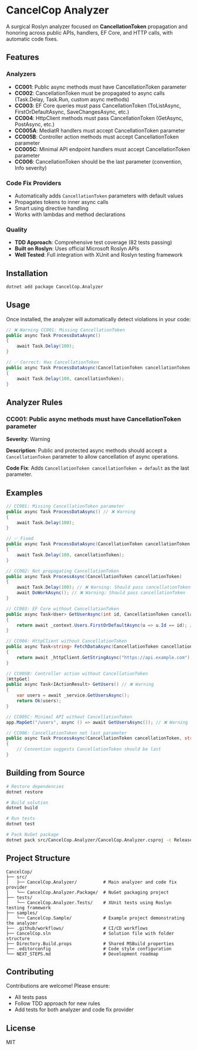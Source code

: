 # CancelCop Analyzer

A surgical Roslyn analyzer focused on **CancellationToken** propagation and honoring across public APIs, handlers, EF Core, and HTTP calls, with automatic code fixes.

## Features

### Analyzers
- **CC001**: Public async methods must have CancellationToken parameter
- **CC002**: CancellationToken must be propagated to async calls (Task.Delay, Task.Run, custom async methods)
- **CC003**: EF Core queries must pass CancellationToken (ToListAsync, FirstOrDefaultAsync, SaveChangesAsync, etc.)
- **CC004**: HttpClient methods must pass CancellationToken (GetAsync, PostAsync, etc.)
- **CC005A**: MediatR handlers must accept CancellationToken parameter
- **CC005B**: Controller action methods must accept CancellationToken parameter
- **CC005C**: Minimal API endpoint handlers must accept CancellationToken parameter
- **CC006**: CancellationToken should be the last parameter (convention, Info severity)

### Code Fix Providers
- Automatically adds `CancellationToken` parameters with default values
- Propagates tokens to inner async calls
- Smart using directive handling
- Works with lambdas and method declarations

### Quality
- **TDD Approach**: Comprehensive test coverage (82 tests passing)
- **Built on Roslyn**: Uses official Microsoft Roslyn APIs
- **Well Tested**: Full integration with XUnit and Roslyn testing framework

## Installation

```bash
dotnet add package CancelCop.Analyzer
```

## Usage

Once installed, the analyzer will automatically detect violations in your code:

```csharp
// ❌ Warning CC001: Missing CancellationToken
public async Task ProcessDataAsync()
{
    await Task.Delay(100);
}

// ✅ Correct: Has CancellationToken
public async Task ProcessDataAsync(CancellationToken cancellationToken = default)
{
    await Task.Delay(100, cancellationToken);
}
```

## Analyzer Rules

### CC001: Public async methods must have CancellationToken parameter

**Severity**: Warning

**Description**: Public and protected async methods should accept a `CancellationToken` parameter to allow cancellation of async operations.

**Code Fix**: Adds `CancellationToken cancellationToken = default` as the last parameter.

## Examples

```csharp
// CC001: Missing CancellationToken parameter
public async Task ProcessDataAsync() // ❌ Warning
{
    await Task.Delay(100);
}

// ✅ Fixed
public async Task ProcessDataAsync(CancellationToken cancellationToken = default)
{
    await Task.Delay(100, cancellationToken);
}

// CC002: Not propagating CancellationToken
public async Task ProcessAsync(CancellationToken cancellationToken)
{
    await Task.Delay(100); // ❌ Warning: Should pass cancellationToken
    await DoWorkAsync(); // ❌ Warning: Should pass cancellationToken
}

// CC003: EF Core without CancellationToken
public async Task<User> GetUserAsync(int id, CancellationToken cancellationToken)
{
    return await _context.Users.FirstOrDefaultAsync(u => u.Id == id); // ❌ Warning
}

// CC004: HttpClient without CancellationToken
public async Task<string> FetchDataAsync(CancellationToken cancellationToken)
{
    return await _httpClient.GetStringAsync("https://api.example.com"); // ❌ Warning
}

// CC005B: Controller action without CancellationToken
[HttpGet]
public async Task<IActionResult> GetUsers() // ❌ Warning
{
    var users = await _service.GetUsersAsync();
    return Ok(users);
}

// CC005C: Minimal API without CancellationToken
app.MapGet("/users", async () => await GetUsersAsync()); // ❌ Warning

// CC006: CancellationToken not last parameter
public async Task ProcessAsync(CancellationToken cancellationToken, string name) // ℹ️ Info
{
    // Convention suggests CancellationToken should be last
}
```

## Building from Source

```bash
# Restore dependencies
dotnet restore

# Build solution
dotnet build

# Run tests
dotnet test

# Pack NuGet package
dotnet pack src/CancelCop.Analyzer/CancelCop.Analyzer.csproj -c Release
```

## Project Structure

```
CancelCop/
├── src/
│   ├── CancelCop.Analyzer/          # Main analyzer and code fix provider
│   └── CancelCop.Analyzer.Package/  # NuGet packaging project
├── tests/
│   └── CancelCop.Analyzer.Tests/    # XUnit tests using Roslyn testing framework
├── samples/
│   └── CancelCop.Sample/            # Example project demonstrating the analyzer
├── .github/workflows/               # CI/CD workflows
├── CancelCop.sln                    # Solution file with folder structure
├── Directory.Build.props            # Shared MSBuild properties
├── .editorconfig                    # Code style configuration
└── NEXT_STEPS.md                    # Development roadmap
```

## Contributing

Contributions are welcome! Please ensure:
- All tests pass
- Follow TDD approach for new rules
- Add tests for both analyzer and code fix provider

## License

MIT
